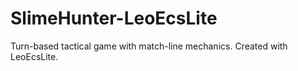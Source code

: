 # SlimeHunter-LeoEcsLite
Turn-based tactical game with match-line mechanics. Created with LeoEcsLite.
